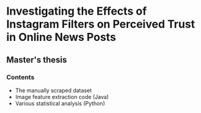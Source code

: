 # Investigating the Effects of Instagram Filters on Perceived Trust in Online News Posts

## Master's thesis

### Contents

- The manually scraped dataset
- Image feature extraction code (Java)
- Various statistical analysis (Python)

